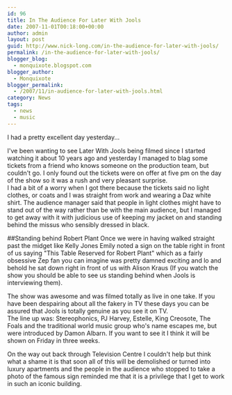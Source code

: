 ```yaml
---
id: 96
title: In The Audience For Later With Jools
date: 2007-11-01T00:18:00+00:00
author: admin
layout: post
guid: http://www.nick-long.com/in-the-audience-for-later-with-jools/
permalink: /in-the-audience-for-later-with-jools/
blogger_blog:
  - monquixote.blogspot.com
blogger_author:
  - Monquixote
blogger_permalink:
  - /2007/11/in-audience-for-later-with-jools.html
category: News
tags: 
  - news
  - music
---
```

I had a pretty excellent day yesterday...

I've been wanting to see Later With Jools being filmed since I started watching it about 10 years ago and yesterday I managed to blag some tickets from a friend who knows someone on the production team, but couldn't go. I only found out the tickets were on offer at five pm on the day of the show so it was a rush and very pleasant surprise.  
I had a bit of a worry when I got there because the tickets said no light clothes, or coats and I was straight from work and wearing a Daz white shirt. The audience manager said that people in light clothes might have to stand out of the way rather than be with the main audience, but I managed to get away with it with judicious use of keeping my jacket on and standing behind the missus who sensibly dressed in black.   

##Standing behind Robert Plant
Once we were in having walked straight past the midget like Kelly Jones Emily noted a sign on the table right in front of us saying "This Table Reserved for Robert Plant" which as a fairly obsessive Zep fan you can imagine was pretty damned exciting and lo and behold he sat down right in front of us with Alison Kraus (If you watch the show you should be able to see us standing behind when Jools is interviewing them).

The show was awesome and was filmed totally as live in one take. If you have been despairing about all the fakery in TV these days you can be assured that Jools is totally genuine as you see it on TV.  
The line up was: Stereophonics, PJ Harvey, Estelle, King Creosote, The Foals and the traditional world music group who's name escapes me, but were introduced by Damon Albarn. If you want to see it I think it will be shown on Friday in three weeks.
  
On the way out back through Television Centre I couldn't help but think what a shame it is that soon all of this will be demolished or turned into luxury apartments and the people in the audience who stopped to take a photo of the famous sign reminded me that it is a privilege that I get to work in such an iconic building.